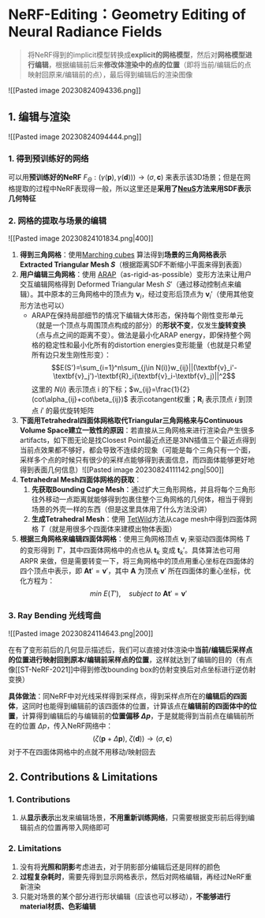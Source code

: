 # NeRF-Editing：Geometry Editing of Neural Radiance Fields

> 将NeRF得到的implicit模型转换成**explicit的网格模型**，然后对**网格模型进行编辑**，根据编辑前后来**修改体渲染中的点的位置**（即将当前/编辑后的点映射回原来/编辑前的点），最后得到编辑后的渲染图像

![[Pasted image 20230824094336.png]]

## 1. 编辑与渲染

![[Pasted image 20230824094444.png]]

### 1. 得到预训练好的网络

可以用**预训练好的NeRF** $F_\Theta:(\gamma(\textbf{p}),\gamma(\textbf{d})))\rightarrow(\sigma,\textbf{c})$ 来表示该3D场景；但是在网格提取的过程中NeRF表现得一般，所以这里还是**采用了[NeuS](https://arxiv.org/abs/2106.10689)方法来用SDF表示几何特征**

### 2. 网格的提取与场景的编辑

![[Pasted image 20230824101834.png|400]]

1. **得到三角网格**：使用[Marching cubes](https://zhuanlan.zhihu.com/p/561731427) 算法得到**场景的三角网格表示 Extracted Triangular Mesh $S$**（根据距离SDF不断缩小平面来得到表面）
2. **用户编辑三角网格**：使用 [ARAP](https://zhuanlan.zhihu.com/p/25846219)（as-rigid-as-possible）变形方法来让用户交互编辑网格得到 Deformed Triangular Mesh $S'$（通过移动控制点来编辑）。其中原本的三角网格中的顶点为 $\textbf{v}_i$，经过变形后顶点为 $\textbf{v}_i'$（使用其他变形方法也可以）
	* ARAP在保持局部细节的情况下编辑大体形态，保持每个刚性变形单元（就是一个顶点与周围顶点构成的部分）的**形状不变**，仅发生**旋转变换**（点与点之间的距离不变）。做法是最小化ARAP energy，即保持整个网格的稳定性和最小化所有的distortion energies变形能量（也就是只希望所有边只发生刚性形变）：$$E(S')=\sum_{i=1}^n\sum_{j\in N(i)}w_{ij}||(\textbf{v}_i'-\textbf{v}_j')-\textbf{R}_i(\textbf{v}_i-\textbf{v}_j)||^2$$这里的 $N(i)$ 表示顶点 i 的下标；$w_{ij}=\frac{1}{2}(cot\alpha_{ij}+cot\beta_{ij})$ 表示cotangent权重；$\textbf{R}_i$ 表示顶点 $i$ 到顶点 $i'$ 的最优旋转矩阵
3. **下面用Tetrahedral四面体网格取代Triangular三角网格来与Continuous Volume Space建立一致性的原因**：若直接从三角网格来进行渲染会产生很多artifacts，如下图无论是找Closest Point最近点还是3NN插值三个最近点得到当前点效果都不够好，都会导致不连续的现象（可能是每个三角只有一个面，采样多个点的时候只有很少的采样点能够得到表面信息，而四面体能够更好地得到表面几何信息）![[Pasted image 20230824111142.png|500]]
4. **Tetrahedral Mesh四面体网格的获取**：
	1. **先获取Bounding Cage Mesh**：通过扩大三角形网格，并且将每个三角形往外移动一点距离就能够得到包裹住整个三角网格的几何体，相当于得到场景的外壳一样的东西（但是这里具体用了什么方法没讲）
	2. **生成Tetrahedral Mesh**：使用 [TetWild](https://arxiv.org/abs/1908.03581)方法从cage mesh中得到四面体网格 $T$（就是用很多个四面体来建模出物体表面）
5. **根据三角网格来编辑四面体网格**：使用三角网格顶点 $\textbf{v}_i$ 来驱动四面体网格 $T$ 的变形得到 $T'$，其中四面体网格中的点也从 $\textbf{t}_k$ 变成 $\textbf{t}_k'$。具体算法也可用 ARPR 来做，但是需要转变一下，将三角网格中的顶点用重心坐标在四面体的四个顶点中表示，即 $\textbf{A}\textbf{t}'=\textbf{v}'$，其中 $\textbf{A}$ 为顶点 $\textbf{v}'$ 所在四面体的重心坐标，优化方程为：$$min\ E(T'),\quad subject\ to\ \textbf{A}\textbf{t}'=\textbf{v}'$$

### 3. Ray Bending 光线弯曲

![[Pasted image 20230824114643.png|200]]

在有了变形前后的几何显示描述后，我们可以直接对体渲染中**当前/编辑后采样点的位置进行映射回到原本/编辑前采样点的位置**，这样就达到了编辑的目的（有点像[[ST-NeRF-2021]]中得到修改bounding box的仿射变换后对点坐标进行逆仿射变换）

**具体做法**：同NeRF中对光线采样得到采样点，得到采样点所在的**编辑后的四面体**，这同时也能得到编辑前的该四面体的位置，计算该点在**编辑前的四面体中的位置**，计算得到编辑后的与编辑前的**位置偏移 $\Delta p$**，于是就能得到当前点在编辑前所在的位置 $\Delta p$，传入NeRF网络中：$$(\zeta(\textbf{p}+\Delta\textbf{p}),\ \zeta(\textbf{d}))\rightarrow(\sigma,\textbf{c})$$对于不在四面体网格中的点就不用移动/映射回去

## 2. Contributions & Limitations

### 1. Contributions

1. 从**显示表示**出发来编辑场景，**不用重新训练网络**，只需要根据变形前后得到编辑前点的位置再带入网络即可

### 2. Limitations

1. 没有将**光照和阴影**考虑进去，对于阴影部分编辑后还是同样的颜色
2. **过程复杂耗时**，需要先得到显示网格表示，然后对网格编辑，再经过NeRF重新渲染
3. 只能对场景的某个部分进行形状编辑（应该也可以移动），**不能够进行material材质、色彩编辑**